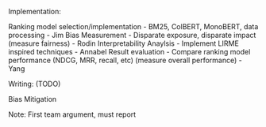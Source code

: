 Implementation:

Ranking model selection/implementation - BM25, ColBERT, MonoBERT, data processing - Jim
Bias Measurement - Disparate exposure, disparate impact (measure fairness) - Rodin
Interpretability Anaylsis - Implement LIRME inspired techniques - Annabel
Result evaluation - Compare ranking model performance (NDCG, MRR, recall, etc) (measure overall performance) - Yang

Writing:
(TODO)


Bias Mitigation

Note:
First team argument, must report